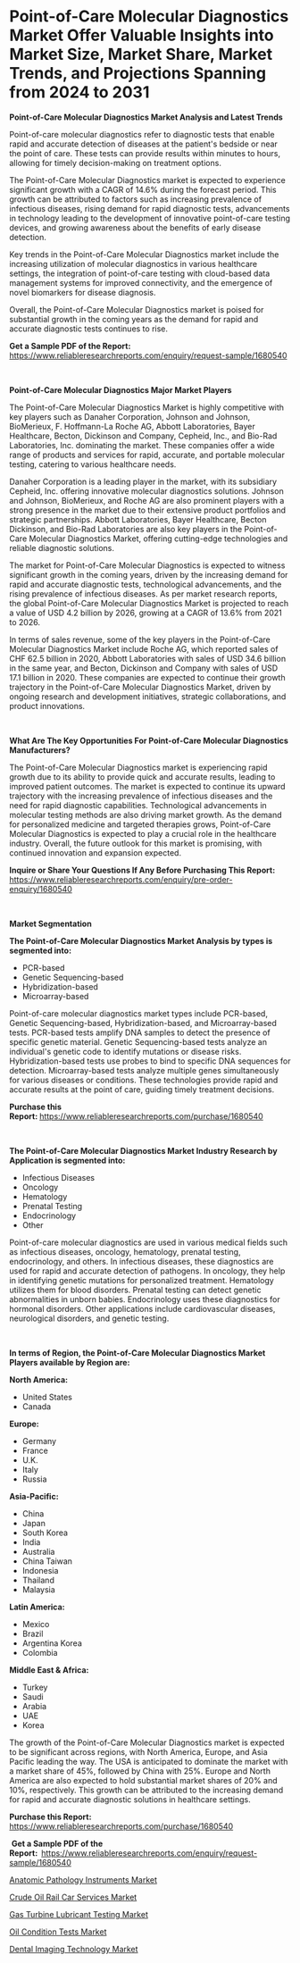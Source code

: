<p><h1>Point-of-Care Molecular Diagnostics Market Offer Valuable Insights into Market Size, Market Share, Market Trends, and Projections Spanning from 2024 to 2031</h1></p><p><strong>Point-of-Care Molecular Diagnostics Market Analysis and Latest Trends</strong></p>
<p><p>Point-of-care molecular diagnostics refer to diagnostic tests that enable rapid and accurate detection of diseases at the patient's bedside or near the point of care. These tests can provide results within minutes to hours, allowing for timely decision-making on treatment options.</p><p>The Point-of-Care Molecular Diagnostics market is expected to experience significant growth with a CAGR of 14.6% during the forecast period. This growth can be attributed to factors such as increasing prevalence of infectious diseases, rising demand for rapid diagnostic tests, advancements in technology leading to the development of innovative point-of-care testing devices, and growing awareness about the benefits of early disease detection.</p><p>Key trends in the Point-of-Care Molecular Diagnostics market include the increasing utilization of molecular diagnostics in various healthcare settings, the integration of point-of-care testing with cloud-based data management systems for improved connectivity, and the emergence of novel biomarkers for disease diagnosis.</p><p>Overall, the Point-of-Care Molecular Diagnostics market is poised for substantial growth in the coming years as the demand for rapid and accurate diagnostic tests continues to rise.</p></p>
<p><strong>Get a Sample PDF of the Report:&nbsp;</strong> <a href="https://www.reliableresearchreports.com/enquiry/request-sample/1680540">https://www.reliableresearchreports.com/enquiry/request-sample/1680540</a></p>
<p>&nbsp;</p>
<p><strong>Point-of-Care Molecular Diagnostics Major Market Players</strong></p>
<p><p>The Point-of-Care Molecular Diagnostics Market is highly competitive with key players such as Danaher Corporation, Johnson and Johnson, BioMerieux, F. Hoffmann-La Roche AG, Abbott Laboratories, Bayer Healthcare, Becton, Dickinson and Company, Cepheid, Inc., and Bio-Rad Laboratories, Inc. dominating the market. These companies offer a wide range of products and services for rapid, accurate, and portable molecular testing, catering to various healthcare needs.</p><p>Danaher Corporation is a leading player in the market, with its subsidiary Cepheid, Inc. offering innovative molecular diagnostics solutions. Johnson and Johnson, BioMerieux, and Roche AG are also prominent players with a strong presence in the market due to their extensive product portfolios and strategic partnerships. Abbott Laboratories, Bayer Healthcare, Becton Dickinson, and Bio-Rad Laboratories are also key players in the Point-of-Care Molecular Diagnostics Market, offering cutting-edge technologies and reliable diagnostic solutions.</p><p>The market for Point-of-Care Molecular Diagnostics is expected to witness significant growth in the coming years, driven by the increasing demand for rapid and accurate diagnostic tests, technological advancements, and the rising prevalence of infectious diseases. As per market research reports, the global Point-of-Care Molecular Diagnostics Market is projected to reach a value of USD 4.2 billion by 2026, growing at a CAGR of 13.6% from 2021 to 2026.</p><p>In terms of sales revenue, some of the key players in the Point-of-Care Molecular Diagnostics Market include Roche AG, which reported sales of CHF 62.5 billion in 2020, Abbott Laboratories with sales of USD 34.6 billion in the same year, and Becton, Dickinson and Company with sales of USD 17.1 billion in 2020. These companies are expected to continue their growth trajectory in the Point-of-Care Molecular Diagnostics Market, driven by ongoing research and development initiatives, strategic collaborations, and product innovations.</p></p>
<p>&nbsp;</p>
<p><strong>What Are The Key Opportunities For Point-of-Care Molecular Diagnostics Manufacturers?</strong></p>
<p><p>The Point-of-Care Molecular Diagnostics market is experiencing rapid growth due to its ability to provide quick and accurate results, leading to improved patient outcomes. The market is expected to continue its upward trajectory with the increasing prevalence of infectious diseases and the need for rapid diagnostic capabilities. Technological advancements in molecular testing methods are also driving market growth. As the demand for personalized medicine and targeted therapies grows, Point-of-Care Molecular Diagnostics is expected to play a crucial role in the healthcare industry. Overall, the future outlook for this market is promising, with continued innovation and expansion expected.</p></p>
<p><strong>Inquire or Share Your Questions If Any Before Purchasing This Report:</strong> <a href="https://www.reliableresearchreports.com/enquiry/pre-order-enquiry/1680540">https://www.reliableresearchreports.com/enquiry/pre-order-enquiry/1680540</a></p>
<p>&nbsp;</p>
<p><strong>Market Segmentation</strong></p>
<p><strong>The Point-of-Care Molecular Diagnostics Market Analysis by types is segmented into:</strong></p>
<p><ul><li>PCR-based</li><li>Genetic Sequencing-based</li><li>Hybridization-based</li><li>Microarray-based</li></ul></p>
<p><p>Point-of-care molecular diagnostics market types include PCR-based, Genetic Sequencing-based, Hybridization-based, and Microarray-based tests. PCR-based tests amplify DNA samples to detect the presence of specific genetic material. Genetic Sequencing-based tests analyze an individual's genetic code to identify mutations or disease risks. Hybridization-based tests use probes to bind to specific DNA sequences for detection. Microarray-based tests analyze multiple genes simultaneously for various diseases or conditions. These technologies provide rapid and accurate results at the point of care, guiding timely treatment decisions.</p></p>
<p><strong>Purchase this Report:&nbsp;</strong><a href="https://www.reliableresearchreports.com/purchase/1680540">https://www.reliableresearchreports.com/purchase/1680540</a></p>
<p>&nbsp;</p>
<p><strong>The Point-of-Care Molecular Diagnostics Market Industry Research by Application is segmented into:</strong></p>
<p><ul><li>Infectious Diseases</li><li>Oncology</li><li>Hematology</li><li>Prenatal Testing</li><li>Endocrinology</li><li>Other</li></ul></p>
<p><p>Point-of-care molecular diagnostics are used in various medical fields such as infectious diseases, oncology, hematology, prenatal testing, endocrinology, and others. In infectious diseases, these diagnostics are used for rapid and accurate detection of pathogens. In oncology, they help in identifying genetic mutations for personalized treatment. Hematology utilizes them for blood disorders. Prenatal testing can detect genetic abnormalities in unborn babies. Endocrinology uses these diagnostics for hormonal disorders. Other applications include cardiovascular diseases, neurological disorders, and genetic testing.</p></p>
<p>&nbsp;</p>
<p><strong>In terms of Region, the Point-of-Care Molecular Diagnostics Market Players available by Region are:</strong></p>
<p>
    <p> <strong> North America: </strong>
        <ul>
            <li>United States</li>
            <li>Canada</li>
        </ul>
        </p> 
    <p> <strong> Europe: </strong>
        <ul>
            <li>Germany</li>
            <li>France</li>
            <li>U.K.</li>
            <li>Italy</li>
            <li>Russia</li>
        </ul>
        </p> 
    <p> <strong> Asia-Pacific: </strong>
        <ul>
            <li>China</li>
            <li>Japan</li>
            <li>South Korea</li>
            <li>India</li>
            <li>Australia</li>
            <li>China Taiwan</li>
            <li>Indonesia</li>
            <li>Thailand</li>
            <li>Malaysia</li>
        </ul>
        </p> 
    <p> <strong> Latin America: </strong>
        <ul>
            <li>Mexico</li>
            <li>Brazil</li>
            <li>Argentina Korea</li>
            <li>Colombia</li>
        </ul>
        </p> 
    <p> <strong> Middle East & Africa: </strong>
        <ul>
            <li>Turkey</li>
            <li>Saudi</li>
            <li>Arabia</li>
            <li>UAE</li>
            <li>Korea</li>
        </ul>
    </p>
    </p>
<p><p>The growth of the Point-of-Care Molecular Diagnostics market is expected to be significant across regions, with North America, Europe, and Asia Pacific leading the way. The USA is anticipated to dominate the market with a market share of 45%, followed by China with 25%. Europe and North America are also expected to hold substantial market shares of 20% and 10%, respectively. This growth can be attributed to the increasing demand for rapid and accurate diagnostic solutions in healthcare settings.</p></p>
<p><strong>Purchase this Report: </strong><a href="https://www.reliableresearchreports.com/purchase/1680540">https://www.reliableresearchreports.com/purchase/1680540</a></p>
<p>&nbsp;<strong>Get a Sample PDF of the Report:&nbsp;&nbsp;</strong><a href="https://www.reliableresearchreports.com/enquiry/request-sample/1680540">https://www.reliableresearchreports.com/enquiry/request-sample/1680540</a></p>
<p><strong></strong></p>
<p><p><a href="https://github.com/myacatherineblakecaczo9vcsw/Market-Research-Report-List-1/blob/main/anatomic-pathology-instruments-market.md">Anatomic Pathology Instruments Market</a></p><p><a href="https://medium.com/@jadenlegros2023/crude-oil-rail-car-services-market-the-key-to-successful-business-strategy-forecast-till-2031-47e7bfe6844e">Crude Oil Rail Car Services Market</a></p><p><a href="https://medium.com/@jadenlegros2023/gas-turbine-lubricant-testing-market-report-reveals-the-latest-trends-and-growth-opportunities-of-c4687d6e6ca1">Gas Turbine Lubricant Testing Market</a></p><p><a href="https://medium.com/@jadenlegros2023/oil-condition-tests-market-the-key-to-successful-business-strategy-forecast-till-2031-5fc2aadba7c5">Oil Condition Tests Market</a></p><p><a href="https://github.com/okotobwrhuteie/Market-Research-Report-List-1/blob/main/dental-imaging-technology-market.md">Dental Imaging Technology Market</a></p></p>